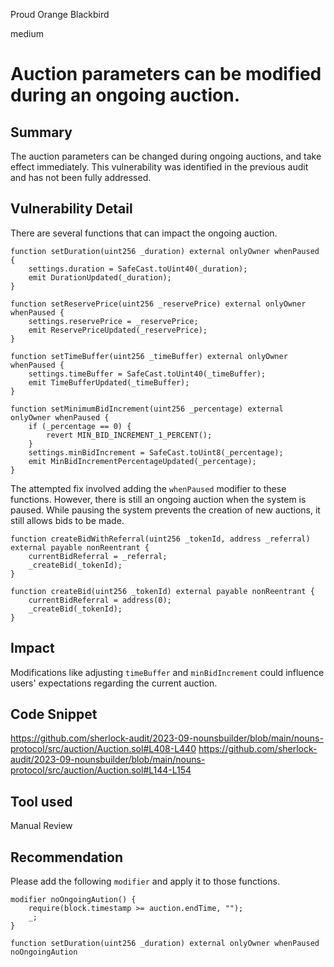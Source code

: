 Proud Orange Blackbird

medium

# Auction parameters can be modified during an ongoing auction.

## Summary
The auction parameters can be changed during ongoing auctions, and take effect immediately.
This vulnerability was identified in the previous audit and has not been fully addressed.
## Vulnerability Detail
There are several functions that can impact the ongoing auction.
```solidity
function setDuration(uint256 _duration) external onlyOwner whenPaused {
    settings.duration = SafeCast.toUint40(_duration);
    emit DurationUpdated(_duration);
}

function setReservePrice(uint256 _reservePrice) external onlyOwner whenPaused {
    settings.reservePrice = _reservePrice;
    emit ReservePriceUpdated(_reservePrice);
}

function setTimeBuffer(uint256 _timeBuffer) external onlyOwner whenPaused {
    settings.timeBuffer = SafeCast.toUint40(_timeBuffer);
    emit TimeBufferUpdated(_timeBuffer);
}

function setMinimumBidIncrement(uint256 _percentage) external onlyOwner whenPaused {
    if (_percentage == 0) {
        revert MIN_BID_INCREMENT_1_PERCENT();
    }
    settings.minBidIncrement = SafeCast.toUint8(_percentage);
    emit MinBidIncrementPercentageUpdated(_percentage);
}
```
The attempted fix involved adding the `whenPaused` modifier to these functions.
 However, there is still an ongoing auction when the system is paused. 
 While pausing the system prevents the creation of new auctions, it still allows bids to be made.
```solidity
function createBidWithReferral(uint256 _tokenId, address _referral) external payable nonReentrant {
    currentBidReferral = _referral;
    _createBid(_tokenId);
}

function createBid(uint256 _tokenId) external payable nonReentrant {
    currentBidReferral = address(0);
    _createBid(_tokenId);
}
```
## Impact
Modifications like adjusting `timeBuffer` and `minBidIncrement` could influence users' expectations regarding the current auction.

## Code Snippet
https://github.com/sherlock-audit/2023-09-nounsbuilder/blob/main/nouns-protocol/src/auction/Auction.sol#L408-L440
https://github.com/sherlock-audit/2023-09-nounsbuilder/blob/main/nouns-protocol/src/auction/Auction.sol#L144-L154
## Tool used

Manual Review
## Recommendation

Please add the following `modifier` and apply it to those functions.
```solidity
modifier noOngoingAution() {
    require(block.timestamp >= auction.endTime, "");
    _;
}

function setDuration(uint256 _duration) external onlyOwner whenPaused noOngoingAution 
```

